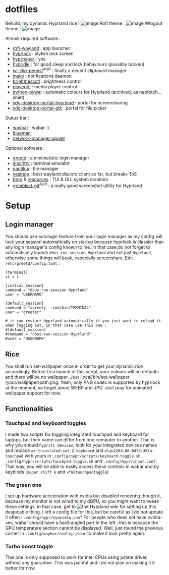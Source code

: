 # dotfiles
Behold, my dynamic Hyprland rice !
![image](https://github.com/NyanMaths/dotfiles/assets/64662422/bafb69f7-c0c9-4d9c-8265-24887a87c67f)
Rofi theme :
![image](https://github.com/NyanMaths/dotfiles/assets/64662422/5194d642-b51a-47a6-8d6f-b13a3b7c1344)
Wlogout theme :
![image](https://github.com/NyanMaths/dotfiles/assets/64662422/aaa2aa21-5b5d-4d18-aa34-f16af59273e4)


Almost required software :
  - [rofi-wayland](https://github.com/lbonn/rofi) : app launcher
  - [hyprlock](https://github.com/hyprwm/hyprlock) : stylish lock screen
  - [hyprpaper](https://github.com/hyprwm/hyprpaper) : yes
  - [hypridle](https://github.com/hyprwm/hypridle) : for good sleep and lock behaviours (possibly broken)
  - [wl-clip-persist](https://github.com/Linus789/wl-clip-persist)<sup>AUR</sup> : finally a decent clipboard manager
  - [mako](https://github.com/emersion/mako) : notifications daemon
  - [brightnessctl](https://github.com/Hummer12007/brightnessctl) : brightness control
  - [playerctl](https://github.com/altdesktop/playerctl) : media player control
  - [python-pywal](https://github.com/dylanaraps/pywal) : automatic colours for Hyprland (archived, as neofetch... shiet)
  - [xdg-desktop-portal-hyprland](https://github.com/hyprwm/xdg-desktop-portal-hyprland) : portal for screensharing
  - [xdg-desktop-portal-gtk](https://github.com/flatpak/xdg-desktop-portal-gtk) : portal for file picker

Status bar :
  - [waybar](https://github.com/Alexays/Waybar) : wabar :)
  - [blueman](https://github.com/blueman-project/blueman)
  - [network-manager-applet](https://gitlab.gnome.org/GNOME/network-manager-applet)

Optional software :
  - [greetd](https://github.com/kennylevinsen/greetd) : a minimalistic login manager
  - [alacritty](https://github.com/alacritty/alacritty) : terminal emulator
  - [nautilus](https://gitlab.gnome.org/GNOME/nautilus) : file manager
  - [vesktop](https://github.com/Vencord/Vesktop) : best wayland discord client so far, but breaks ToS
  - [btop](https://github.com/aristocratos/btop) & [resources](https://github.com/nokyan/resources) : TUI & GUI system monitors
  - [grimblast-git](https://github.com/hyprwm/contrib)<sup>AUR</sup> : a really good screenshot utility for Hyprland


<h1>Setup</h1>

<h2>Login manager</h2>

You should use autologin feature from your login manager as my config will lock your session automatically on startup because hyprlock is classier than any login manager's config known to me.
In that case,do not forget to automatically launch ```dbus-run-session Hyprland``` and not just ```Hyprland```, otherwise some things will beak, especially screenshare.
Edit ```/etc/greetd/config.toml``` :
```
[terminal]
vt = 1

[initial_session]
command = "dbus-run-session Hyprland"
user = "USERNAME"

[default_session]
command = "agreety --cmd/bin/TERMINAL"
user = "greeter"

# it can restart Hyprland automatically if you just want to reload it when logging out, in that case use this one :
#[default_session]
#command = "dbus-run-session Hyprland"
#user = "USERNAME"
```
<h2>Rice</h2>

You shall run set-wallpaper once in order to get your dynamic rice accordingly. Before first launch of this script, your colours will be defaults and there will be no wallpaper. Just .local/bin/set-wallpaper /your/wallpaper/path.png.
Yeah, only PNG codec is supported by hyprlock at the moment, so forget about WEBP and JPG. Just pray for animated wallpaper support for now.

<h2>Functionalities</h2>

<h3>Touchpad and keyboard toggles</h3>

I made two scripts for toggling integrated touchpad and keyboard for laptops, but their name can differ from one computer to another.
That is why you should ```hyprctl devices```, look for your integrated devices names and replace ```at-translated-set-2-keyboard``` and ```elan1203:00-04f3:307a-touchpad``` with yours in ```.config/hypr/scripts/keyboard-toggle.sh```, ```.config/hypr/scripts/touchpad-toggle.sh``` and ```.config/hypr/input.conf```. That way, you will be able to easily access these controls in wabar and by keybinds (```super shift k``` and ```xf86touchpadtoggle```)

<h3>The green one</h3>

I set up hardware acceleration with nvidia but disabled rendering though it, because my monitor is not wired to my dGPU, so you might want to tweak these settings, in that case, get to ![the Hyprland wiki](https://wiki.hyprland.org/Nvidia) for setting up this despicable thing.
I left a config file for this, but be careful as I do not update it often : ```.config/hypr/nyavidia.conf```
For people who does not have nvidia-smi, wabar should have a hard-angled part in the left : this is because the GPU temperature section cannot be displayed.
Well, just round the previous corner in ```.config/waybar/config.jsonc``` to make it look pretty again.

<h3>Turbo boost toggle</h3>

This one is only supposed to work for intel CPUs using pstate driver, without any guarantee. This was painful and I do not plan on making it it better for now.
